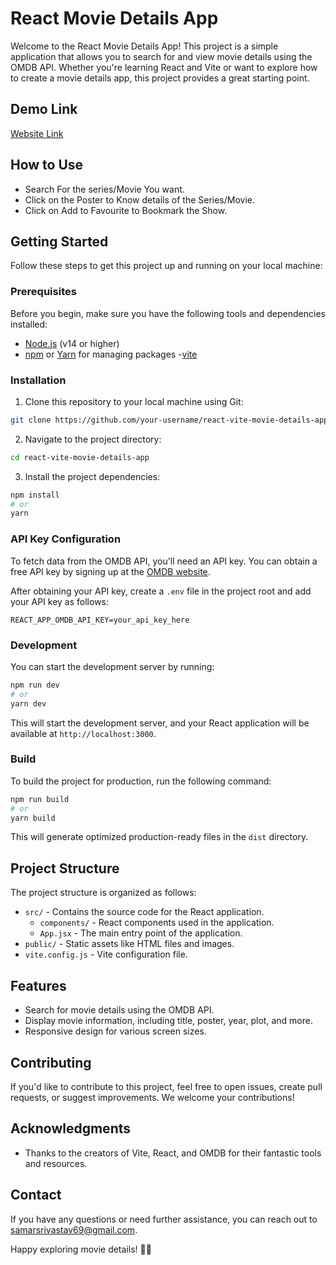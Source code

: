 # React  Movie Details App

Welcome to the React Movie Details App! This project is a simple application that allows you to search for and view movie details using the OMDB API. Whether you're learning React and Vite or want to explore how to create a movie details app, this project provides a great starting point.

## Demo Link
[Website Link](https://6543e87bc2c96e3e6cc27ee5--getflix-movie-list.netlify.app)

## How to Use
- Search For the series/Movie You want.
- Click on the Poster to Know details of the Series/Movie.
- Click on Add to Favourite to Bookmark the Show.

## Getting Started

Follow these steps to get this project up and running on your local machine:

### Prerequisites

Before you begin, make sure you have the following tools and dependencies installed:

- [Node.js](https://nodejs.org/) (v14 or higher)
- [npm](https://www.npmjs.com/) or [Yarn](https://yarnpkg.com/) for managing packages
-[vite](https://vitejs.dev/guide/)

### Installation

1. Clone this repository to your local machine using Git:

```bash
git clone https://github.com/your-username/react-vite-movie-details-app.git
```

2. Navigate to the project directory:

```bash
cd react-vite-movie-details-app
```

3. Install the project dependencies:

```bash
npm install
# or
yarn
```

### API Key Configuration

To fetch data from the OMDB API, you'll need an API key. You can obtain a free API key by signing up at the [OMDB website](https://www.omdbapi.com/apikey.aspx).

After obtaining your API key, create a `.env` file in the project root and add your API key as follows:

```env
REACT_APP_OMDB_API_KEY=your_api_key_here
```

### Development

You can start the development server by running:

```bash
npm run dev
# or
yarn dev
```

This will start the development server, and your React application will be available at `http://localhost:3000`.

### Build

To build the project for production, run the following command:

```bash
npm run build
# or
yarn build
```

This will generate optimized production-ready files in the `dist` directory.

## Project Structure

The project structure is organized as follows:

- `src/` - Contains the source code for the React application.
  - `components/` - React components used in the application.
  - `App.jsx` - The main entry point of the application.
- `public/` - Static assets like HTML files and images.
- `vite.config.js` - Vite configuration file.

## Features

- Search for movie details using the OMDB API.
- Display movie information, including title, poster, year, plot, and more.
- Responsive design for various screen sizes.

## Contributing

If you'd like to contribute to this project, feel free to open issues, create pull requests, or suggest improvements. We welcome your contributions!


## Acknowledgments

- Thanks to the creators of Vite, React, and OMDB for their fantastic tools and resources.

## Contact

If you have any questions or need further assistance, you can reach out to [samarsrivastav69@gmail.com](mailto:samarsrivastav69@gmail.com).

Happy exploring movie details! 🎥🍿